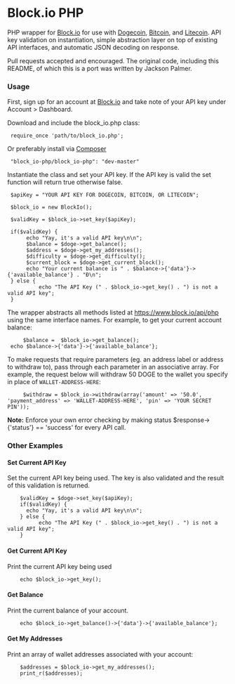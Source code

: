 Block.io PHP
===========

PHP wrapper for [Block.io](https://www.block.io/) for use with [Dogecoin](http://dogecoin.com/), [Bitcoin](http://bitcoin.org/), and [Litecoin](http://litecoin.org). API key validation on instantiation, simple abstraction layer on top of existing API interfaces, and automatic JSON decoding on response.

Pull requests accepted and encouraged. The original code, including this README, of which this is a port was written by Jackson Palmer.

### Usage

First, sign up for an account at [Block.io](https://www.block.io/) and take note of your API key under Account > Dashboard.

Download and include the block_io.php class:


	 require_once 'path/to/block_io.php';


Or preferably install via [Composer](https://getcomposer.org/)


   	 "block_io-php/block_io-php": "dev-master"


Instantiate the class and set your API key. If the API key is valid the set function will return true otherwise false.


	 $apiKey = "YOUR API KEY FOR DOGECOIN, BITCOIN, OR LITECOIN";

   	 $block_io = new BlockIo();

   	 $validKey = $block_io->set_key($apiKey);

   	 if($validKey) {
	      echo "Yay, it's a valid API key\n\n";
	      $balance = $doge->get_balance();
	      $address = $doge->get_my_addresses();
	      $difficulty = $doge->get_difficulty();
	      $current_block = $doge->get_current_block();
	      echo "Your current balance is " . $balance->{'data'}->{'available_balance'} . "Ɖ\n";
   	 } else {
     	      echo "The API Key (" . $block_io->get_key() . ") is not a valid API key";
   	 }


The wrapper abstracts all methods listed at https://www.block.io/api/php using the same interface names. For example, to get your current account balance:

         $balance =  $block_io->get_balance();
   	 echo $balance->{'data'}->{'available_balance'};


To make requests that require parameters (eg. an address label or address to withdraw to), pass through each parameter in an associative array. For example, the request below will withdraw 50 DOGE to the wallet you specify in place of `WALLET-ADDRESS-HERE`:


         $withdraw = $block_io->withdraw(array('amount' => '50.0', 'payment_address' => 'WALLET-ADDRESS-HERE', 'pin' => 'YOUR SECRET PIN'));


**Note:** Enforce your own error checking by making status $response->{'status'} == 'success' for every API call.

### Other Examples

#### Set Current API Key

Set the current API key being used. The key is also validated and the result of this validation is returned.


        $validKey = $doge->set_key($apiKey);
    	if($validKey) {
	      echo "Yay, it's a valid API key\n\n";
    	} else {
              echo "The API Key (" . $block_io->get_key() . ") is not a valid API key";
    	}


#### Get Current API Key

Print the current API key being used


        echo $block_io->get_key();


#### Get Balance

Print the current balance of your account.


        echo $block_io->get_balance()->{'data'}->{'available_balance'};


#### Get My Addresses

Print an array of wallet addresses associated with your account:


        $addresses = $block_io->get_my_addresses();
    	print_r($addresses);


